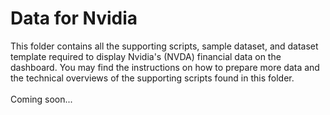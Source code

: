 # Data for Nvidia
This folder contains all the supporting scripts, sample dataset, and dataset template required to display Nvidia's (NVDA) financial data on the dashboard. You may find the instructions on how to prepare more data and the technical overviews of the supporting scripts found in this folder.
<br><br>
Coming soon...